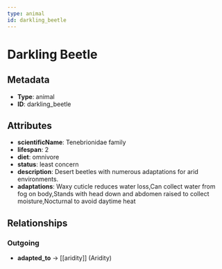 ```yaml
---
type: animal
id: darkling_beetle
---
```


# Darkling Beetle

## Metadata

- **Type**: animal
- **ID**: darkling_beetle

## Attributes

- **scientificName**: Tenebrionidae family
- **lifespan**: 2
- **diet**: omnivore
- **status**: least concern
- **description**: Desert beetles with numerous adaptations for arid environments.
- **adaptations**: Waxy cuticle reduces water loss,Can collect water from fog on body,Stands with head down and abdomen raised to collect moisture,Nocturnal to avoid daytime heat

## Relationships

### Outgoing

- **adapted_to** → [[aridity]] (Aridity)

